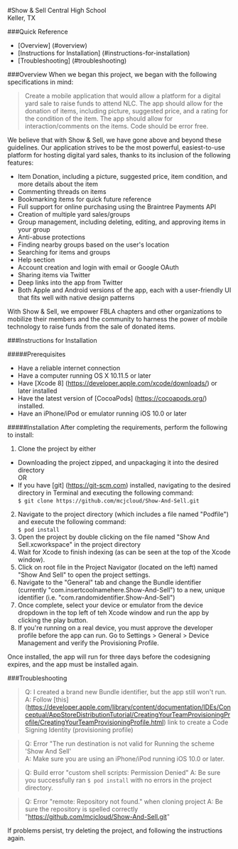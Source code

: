 #Show & Sell
Central High School  
Keller, TX

###Quick Reference
* [Overview] (#overview)
* [Instructions for Installation] (#instructions-for-installation)
* [Troubleshooting] (#troubleshooting)

###Overview
When we began this project, we began with the following specifications in mind:
>Create a mobile application that would allow a platform for a digital yard sale to raise funds to attend NLC. The app should allow for the donation of items, including picture, suggested price, and a rating for the condition of the item. The app should allow for interaction/comments on the items. Code should be error free.

We believe that with Show & Sell, we have gone above and beyond these guidelines. Our application strives to be the most powerful, easiest-to-use platform for hosting digital yard sales, thanks to its inclusion of the following features:

* Item Donation, including a picture, suggested price, item condition, and more details about the item
* Commenting threads on items
* Bookmarking items for quick future reference
* Full support for online purchasing using the Braintree Payments API
* Creation of multiple yard sales/groups
* Group management, including deleting, editing, and approving items in your group
* Anti-abuse protections
* Finding nearby groups based on the user's location
* Searching for items and groups
* Help section
* Account creation and login with email or Google OAuth
* Sharing items via Twitter
* Deep links into the app from Twitter
* Both Apple and Android versions of the app, each with a user-friendly UI that fits well with native design patterns

With Show & Sell, we empower FBLA chapters and other organizations to mobilize their members and the community to harness the power of mobile technology to raise funds from the sale of donated items.


###Instructions for Installation

#####Prerequisites

* Have a reliable internet connection
* Have a computer running OS X 10.11.5 or later
* Have [Xcode 8] (https://developer.apple.com/xcode/downloads/) or later installed
* Have the latest version of [CocoaPods] (https://cocoapods.org/) installed.
* Have an iPhone/iPod or emulator running iOS 10.0 or later

#####Installation
After completing the requirements, perform the following to install:

1. Clone the project by either
  * Downloading the project zipped, and unpackaging it into the desired directory  
  OR
  * If you have [git] (https://git-scm.com) installed, navigating to the desired directory in Terminal and executing the following command:  
  `$ git clone https://github.com/mcjcloud/Show-And-Sell.git`
2. Navigate to the project directory (which includes a file named "Podfile") and execute the following command:  
  `$ pod install` 
3. Open the project by double clicking on the file named "Show And Sell.xcworkspace" in the project directory
4. Wait for Xcode to finish indexing (as can be seen at the top of the Xcode window).
5. Click on root file in the Project Navigator (located on the left) named "Show And Sell" to open the project settings.
6. Navigate to the "General" tab and change the Bundle identifier (currently "com.insertcoolnamehere.Show-And-Sell") to a new, unique identifier (i.e. "com.randomidentifier.Show-And-Sell")
7. Once complete, select your device or emulator from the device dropdown in the top left of teh Xcode window and run the app by clicking the play button.
8. If you're running on a real device, you must approve the developer profile before the app can run. Go to Settings > General > Device Management and verify the Provisioning Profile.

Once installed, the app will run for three days before the codesigning expires, and the app must be installed again.


###Troubleshooting

> Q: I created a brand new Bundle identifier, but the app still won't run.  
> A: Follow [this] (https://developer.apple.com/library/content/documentation/IDEs/Conceptual/AppStoreDistributionTutorial/CreatingYourTeamProvisioningProfile/CreatingYourTeamProvisioningProfile.html) link to create a Code Signing Identity (provisioning profile)

> Q: Error "The run destination is not valid for Running the scheme 'Show And Sell'  
> A: Make sure you are using an iPhone/iPod running iOS 10.0 or later.

> Q: Build error "custom shell scripts: Permission Denied"
> A: Be sure you successfully ran `$ pod install` with no errors in the project directory.

> Q: Error "remote: Repository not found." when cloning project
> A: Be sure the repository is spelled correctly "https://github.com/mcjcloud/Show-And-Sell.git"

If problems persist, try deleting the project, and following the instructions again.
